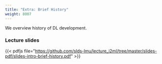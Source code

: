 ```yaml
---
title: "Extra: Brief History"
weight: 8007
---
```

We overview history of DL development.

<!--more-->


### Lecture slides

{{< pdfjs file="https://github.com/slds-lmu/lecture_i2ml/tree/master/slides-pdf/slides-intro-brief-history.pdf" >}}

